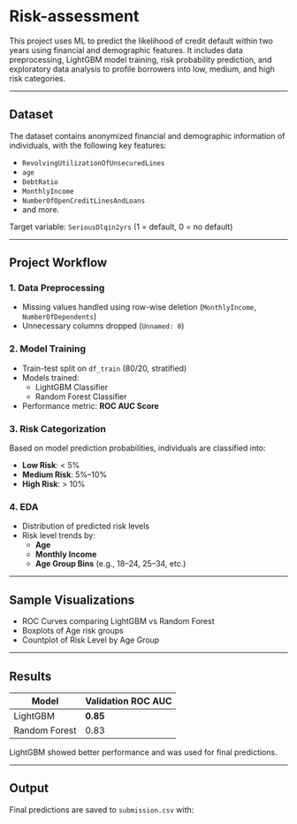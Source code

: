 # Risk-assessment
This project uses ML to predict the likelihood of credit default within two years using financial and demographic features. It includes data preprocessing, LightGBM model training, risk probability prediction, and exploratory data analysis to profile borrowers into low, medium, and high risk categories.

---

## Dataset

The dataset contains anonymized financial and demographic information of individuals, with the following key features:
- `RevolvingUtilizationOfUnsecuredLines`
- `age`
- `DebtRatio`
- `MonthlyIncome`
- `NumberOfOpenCreditLinesAndLoans`
- and more.

Target variable: `SeriousDlqin2yrs` (1 = default, 0 = no default)

---

## Project Workflow

### 1. Data Preprocessing
- Missing values handled using row-wise deletion (`MonthlyIncome`, `NumberOfDependents`)
- Unnecessary columns dropped (`Unnamed: 0`)

### 2. Model Training
- Train-test split on `df_train` (80/20, stratified)
- Models trained:
  -  LightGBM Classifier
  -  Random Forest Classifier
- Performance metric: **ROC AUC Score**

### 3. Risk Categorization
Based on model prediction probabilities, individuals are classified into:
- **Low Risk**: < 5%
- **Medium Risk**: 5%–10%
- **High Risk**: > 10%

### 4. EDA
- Distribution of predicted risk levels
- Risk level trends by:
  - **Age**
  - **Monthly Income**
  - **Age Group Bins** (e.g., 18–24, 25–34, etc.)

---

## Sample Visualizations

- ROC Curves comparing LightGBM vs Random Forest
- Boxplots of Age risk groups
- Countplot of Risk Level by Age Group

---

## Results

| Model              | Validation ROC AUC |
|-------------------|--------------------|
| LightGBM          | **0.85**           |
| Random Forest     | 0.83               |

LightGBM showed better performance and was used for final predictions.

---

## Output

Final predictions are saved to `submission.csv` with:

